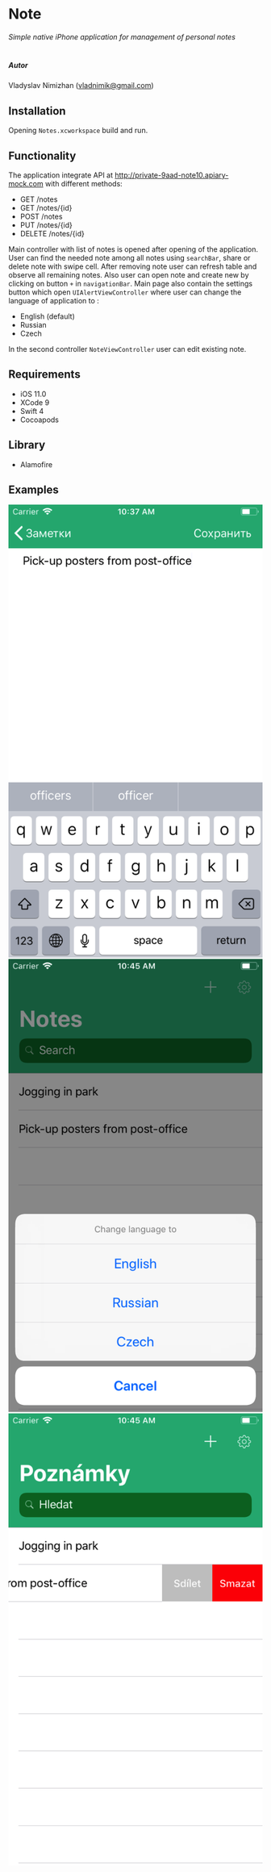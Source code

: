 # Note
###### Simple native iPhone application for management of personal notes
# 
##### Autor
Vladyslav Nimizhan (vladnimik@gmail.com)

## Installation
Opening `Notes.xcworkspace` build and run.

## Functionality
The application integrate API at http://private-9aad-note10.apiary-mock.com with different methods: 
 - GET /notes
 - GET /notes/{id}
 - POST /notes
 - PUT /notes/{id}
 - DELETE /notes/{id}
 
Main controller with list of notes is opened after opening of the application. User can find the needed note among all notes using `searchBar`, share or delete note with swipe cell. After removing note user can refresh table and observe all remaining notes. Also user can open note and create new by clicking on button `+` in `navigationBar`. Main page also contain the settings button which open `UIAlertViewController` where user can change the language of application to :
 - English (default)
 - Russian
 - Czech
 
In the second controller `NoteViewController` user can edit existing note. 
 

## Requirements

-  iOS 11.0 
-  XCode 9
-  Swift 4
-  Cocoapods

## Library 
 - Alamofire

## Examples

![Image 1](https://github.com/VladNimik/Note/blob/master/Notes/Assets.xcassets/Simulator%20Screen%20Shot%20-%20iPhone%207%20-%202018-08-06%20at%2010.37.18.imageset/Simulator%20Screen%20Shot%20-%20iPhone%207%20-%202018-08-06%20at%2010.37.18.png)
![Image 2](https://github.com/VladNimik/Note/blob/master/Notes/Assets.xcassets/Simulator%20Screen%20Shot%20-%20iPhone%207%20-%202018-08-06%20at%2010.45.10.imageset/Simulator%20Screen%20Shot%20-%20iPhone%207%20-%202018-08-06%20at%2010.45.10.png)
![Image 3](https://github.com/VladNimik/Note/blob/master/Notes/Assets.xcassets/Simulator%20Screen%20Shot%20-%20iPhone%207%20-%202018-08-06%20at%2010.45.34.imageset/Simulator%20Screen%20Shot%20-%20iPhone%207%20-%202018-08-06%20at%2010.45.34.png)






